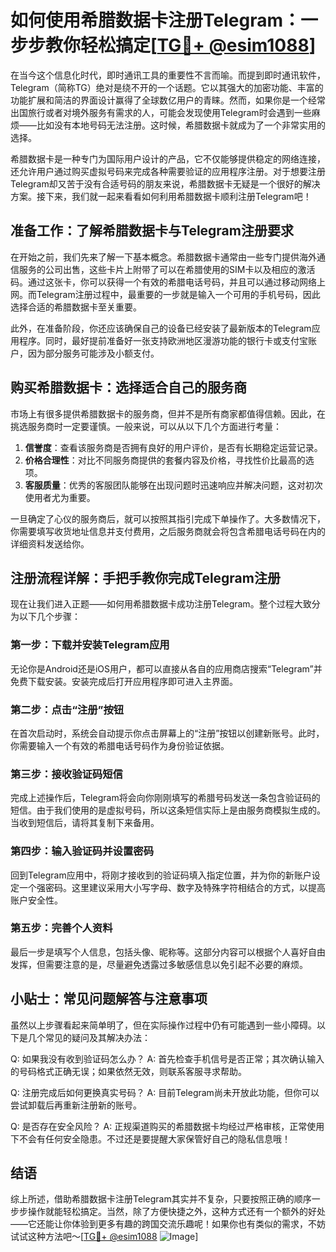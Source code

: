 # 如何使用希腊数据卡注册Telegram：一步步教你轻松搞定[[TG💪+ @esim1088](https://t.me/s/esim1088)]

在当今这个信息化时代，即时通讯工具的重要性不言而喻。而提到即时通讯软件，Telegram（简称TG）绝对是绕不开的一个话题。它以其强大的加密功能、丰富的功能扩展和简洁的界面设计赢得了全球数亿用户的青睐。然而，如果你是一个经常出国旅行或者对境外服务有需求的人，可能会发现使用Telegram时会遇到一些麻烦——比如没有本地号码无法注册。这时候，希腊数据卡就成为了一个非常实用的选择。

希腊数据卡是一种专门为国际用户设计的产品，它不仅能够提供稳定的网络连接，还允许用户通过购买虚拟号码来完成各种需要验证的应用程序注册。对于想要注册Telegram却又苦于没有合适号码的朋友来说，希腊数据卡无疑是一个很好的解决方案。接下来，我们就一起来看看如何利用希腊数据卡顺利注册Telegram吧！

## 准备工作：了解希腊数据卡与Telegram注册要求

在开始之前，我们先来了解一下基本概念。希腊数据卡通常由一些专门提供海外通信服务的公司出售，这些卡片上附带了可以在希腊使用的SIM卡以及相应的激活码。通过这张卡，你可以获得一个有效的希腊电话号码，并且可以通过移动网络上网。而Telegram注册过程中，最重要的一步就是输入一个可用的手机号码，因此选择合适的希腊数据卡至关重要。

此外，在准备阶段，你还应该确保自己的设备已经安装了最新版本的Telegram应用程序。同时，最好提前准备好一张支持欧洲地区漫游功能的银行卡或支付宝账户，因为部分服务可能涉及小额支付。

## 购买希腊数据卡：选择适合自己的服务商

市场上有很多提供希腊数据卡的服务商，但并不是所有商家都值得信赖。因此，在挑选服务商时一定要谨慎。一般来说，可以从以下几个方面进行考量：

1. **信誉度**：查看该服务商是否拥有良好的用户评价，是否有长期稳定运营记录。
2. **价格合理性**：对比不同服务商提供的套餐内容及价格，寻找性价比最高的选项。
3. **客服质量**：优秀的客服团队能够在出现问题时迅速响应并解决问题，这对初次使用者尤为重要。

一旦确定了心仪的服务商后，就可以按照其指引完成下单操作了。大多数情况下，你需要填写收货地址信息并支付费用，之后服务商就会将包含希腊电话号码在内的详细资料发送给你。

## 注册流程详解：手把手教你完成Telegram注册

现在让我们进入正题——如何用希腊数据卡成功注册Telegram。整个过程大致分为以下几个步骤：

### 第一步：下载并安装Telegram应用
无论你是Android还是iOS用户，都可以直接从各自的应用商店搜索“Telegram”并免费下载安装。安装完成后打开应用程序即可进入主界面。

### 第二步：点击“注册”按钮
在首次启动时，系统会自动提示你点击屏幕上的“注册”按钮以创建新账号。此时，你需要输入一个有效的希腊电话号码作为身份验证依据。

### 第三步：接收验证码短信
完成上述操作后，Telegram将会向你刚刚填写的希腊号码发送一条包含验证码的短信。由于我们使用的是虚拟号码，所以这条短信实际上是由服务商模拟生成的。当收到短信后，请将其复制下来备用。

### 第四步：输入验证码并设置密码
回到Telegram应用中，将刚才接收到的验证码填入指定位置，并为你的新账户设定一个强密码。这里建议采用大小写字母、数字及特殊字符相结合的方式，以提高账户安全性。

### 第五步：完善个人资料
最后一步是填写个人信息，包括头像、昵称等。这部分内容可以根据个人喜好自由发挥，但需要注意的是，尽量避免透露过多敏感信息以免引起不必要的麻烦。

## 小贴士：常见问题解答与注意事项

虽然以上步骤看起来简单明了，但在实际操作过程中仍有可能遇到一些小障碍。以下是几个常见的疑问及其解决办法：

Q: 如果我没有收到验证码怎么办？
A: 首先检查手机信号是否正常；其次确认输入的号码格式正确无误；如果依然无效，则联系客服寻求帮助。

Q: 注册完成后如何更换真实号码？
A: 目前Telegram尚未开放此功能，但你可以尝试卸载后再重新注册新的账号。

Q: 是否存在安全风险？
A: 正规渠道购买的希腊数据卡均经过严格审核，正常使用下不会有任何安全隐患。不过还是要提醒大家保管好自己的隐私信息哦！

## 结语

综上所述，借助希腊数据卡注册Telegram其实并不复杂，只要按照正确的顺序一步步操作就能轻松搞定。当然，除了方便快捷之外，这种方式还有一个额外的好处——它还能让你体验到更多有趣的跨国交流乐趣呢！如果你也有类似的需求，不妨试试这种方法吧～[[TG💪+ @esim1088](https://t.me/s/esim1088) ![Image](https://i.postimg.cc/4NQfJmqS/Snipaste-2025-05-13-00-14-12.png)]